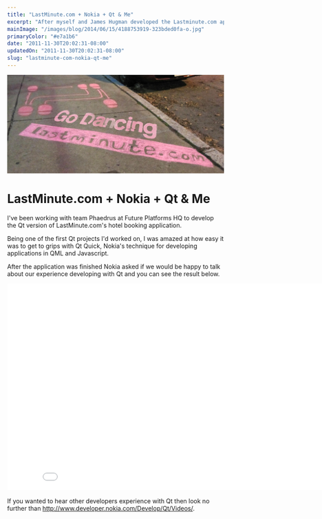 ```yaml
---
title: "LastMinute.com + Nokia + Qt & Me"
excerpt: "After myself and James Hugman developed the Lastminute.com app for the Nokia Symbian platform we were invited to talk about our experience with Nokia."
mainImage: "/images/blog/2014/06/15/4188753919-323bded0fa-o.jpg"
primaryColor: "#e7a1b6"
date: "2011-11-30T20:02:31-08:00"
updatedOn: "2011-11-30T20:02:31-08:00"
slug: "lastminute-com-nokia-qt-me"
---
```

![Key art for blog post "LastMinute.com + Nokia + Qt & Me "](/images/blog/2014/06/15/4188753919-323bded0fa-o.jpg)

# LastMinute.com + Nokia + Qt & Me 

I've been working with team Phaedrus at Future Platforms HQ to develop the Qt version of LastMinute.com's hotel booking application. 

Being one of the first Qt projects I'd worked on, I was amazed at how easy it was to get to grips with Qt Quick, Nokia's technique for developing applications in QML and Javascript. 

After the application was finished Nokia asked if we would be happy to talk about our experience developing with Qt and you can see the result below. 

<iframe width="853" height="480" src="//www.youtube.com/embed/57400bATtos" frameborder="0" allowfullscreen></iframe>

If you wanted to hear other developers experience with Qt then look no further than <http://www.developer.nokia.com/Develop/Qt/Videos/>.



